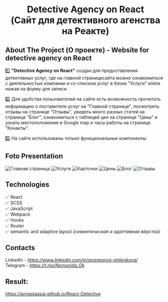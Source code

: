 <h1 align="center"> Detective Agency on React <br> (Сайт для детективного агенства на Реакте)</h1>
<h2>About The Project (О проекте) - Website for detective agency on React</h2>


1️⃣ **"Detective Agency on React"** создан для предоставления детективных услуг, где на главной страницесайта можно ознакомиться с деятельностью компании и со списком услуг в блоке "Услуги" и/или нажав на форму для записи.

2️⃣ Для удобства пользователей на сайте есть возможность прочитать информацию о поставителе услуг на "Главной странице", посмотреть отзывы на странице "Отзывы",  увидеть много разных статей на странице "Блог", ознакомиться с таблицей цен на странице "Цены" и узнать местоположение в Google map и часы работы на странице "Конакты".

3️⃣ На сайте использованы только функциональные компоненты.

<h2>Foto Presentation</h2>

<img alt="Главная страница" src="https://github.com/Annastaasia/React-Detective/assets/108290014/bb1baed1-d1a6-449a-8309-60017459a150.png">
<img alt="Услуги" src="https://github.com/Annastaasia/React-Detective/assets/108290014/158d2fb8-cb7c-4588-bb91-559b02c53b5d.png">
<img alt="Карточки" src="https://github.com/Annastaasia/React-Detective/assets/108290014/163feb36-7215-41a5-b8ac-84307fa6cf4c.png">
<img  alt="Цены" src="https://github.com/Annastaasia/React-Detective/assets/108290014/c80d2473-accb-4ff3-adb4-94a0b8929327.png">
<img  alt="Блог" src="https://github.com/Annastaasia/React-Detective/assets/108290014/f50568d9-e90d-46ae-964d-2aef71124343.png">
<img " alt="Отзывы" src="https://github.com/Annastaasia/React-Detective/assets/108290014/29b85a86-39df-4425-b87c-9ba0e7240396.png">


<h2>Technologies</h2>

:white_check_mark: React    
:white_check_mark: SCSS      
:white_check_mark: JavaScript   
:white_check_mark: Webpack       
:white_check_mark: Hooks    
:white_check_mark: Router    
:white_check_mark: semantic and adaptive layout *(семантическая и адаптивная вёрстка)*      

<h2>Contacts</h2>

LinkedIn - *https://www.linkedin.com/in/anastasiya-shitenkova/* <br>
Telegram - *https://t.me/Nemezida_Ok*

## Result:
https://annastaasia.github.io/React-Detective
